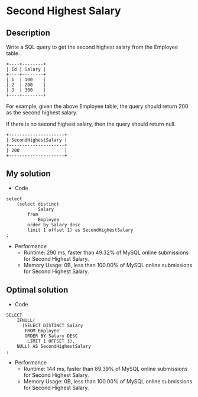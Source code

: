 # Second Highest Salary

## Description
Write a SQL query to get the second highest salary from the Employee table.
```
+----+--------+
| Id | Salary |
+----+--------+
| 1  | 100    |
| 2  | 200    |
| 3  | 300    |
+----+--------+
```
For example, given the above Employee table, the query should return 200 as the second highest salary. 

If there is no second highest salary, then the query should return null.
```
+---------------------+
| SecondHighestSalary |
+---------------------+
| 200                 |
+---------------------+
```

## My solution
- Code
```
select
    (select distinct 
            Salary 
        from 
            Employee
        order by Salary desc
        limit 1 offset 1) as SecondHighestSalary 
;
```
- Performance
  - Runtime: 290 ms, faster than 49.32% of MySQL online submissions for Second Highest Salary.
  - Memory Usage: 0B, less than 100.00% of MySQL online submissions for Second Highest Salary.
  
## Optimal solution
- Code
```
SELECT
    IFNULL(
      (SELECT DISTINCT Salary
       FROM Employee
       ORDER BY Salary DESC
        LIMIT 1 OFFSET 1),
    NULL) AS SecondHighestSalary
;
```
- Performance
  - Runtime: 144 ms, faster than 89.39% of MySQL online submissions for Second Highest Salary.
  - Memory Usage: 0B, less than 100.00% of MySQL online submissions for Second Highest Salary.
